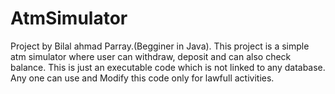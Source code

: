 # AtmSimulator
Project by Bilal ahmad Parray.(Begginer in Java).
This project is a simple atm simulator where user can withdraw, deposit and can also check balance. This is just an executable code which is not linked to any database.
Any one can use and Modify this code only for lawfull activities.
